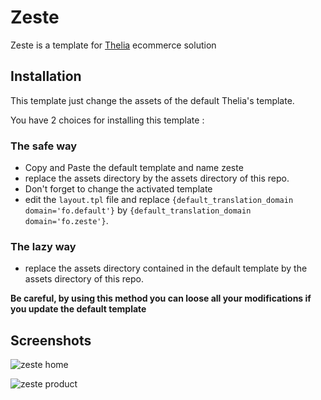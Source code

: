 # Zeste

Zeste is a template for [Thelia](http://thelia.net) ecommerce solution

## Installation

This template just change the assets of the default Thelia's template.

You have 2 choices for installing this template : 

### The safe way

* Copy and Paste the default template and name zeste 
* replace the assets directory by the assets directory of this repo. 
* Don't forget to change the activated template
* edit the ```layout.tpl``` file and replace ```{default_translation_domain domain='fo.default'}``` by ```{default_translation_domain domain='fo.zeste'}```. 

### The lazy way

* replace the assets directory contained in the default template by the assets directory of this repo. 

**Be careful, by using this method you can loose all your modifications if you update the default template**

## Screenshots

![zeste home](http://thelia.net/templates/zeste/home.jpg)

![zeste product](http://thelia.net/templates/zeste/product.jpg)
